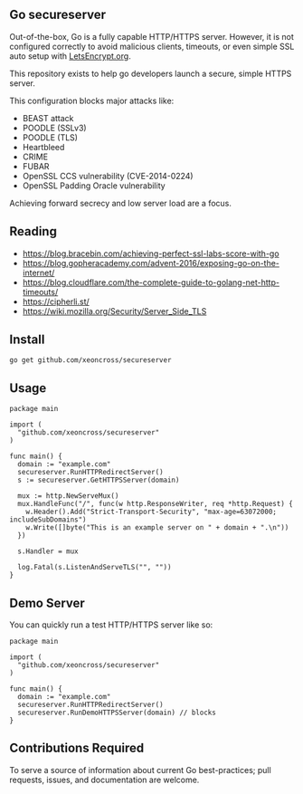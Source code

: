 ## Go secureserver

Out-of-the-box, Go is a fully capable HTTP/HTTPS server. However, it is not
configured correctly to avoid malicious clients, timeouts, or even simple SSL
auto setup with [LetsEncrypt.org](https://letsencrypt.org/).

This repository exists to help go developers launch a secure, simple HTTPS server.

This configuration blocks major attacks like:

- BEAST attack
- POODLE (SSLv3)
- POODLE (TLS)
- Heartbleed
- CRIME
- FUBAR
- OpenSSL CCS vulnerability (CVE-2014-0224)
- OpenSSL Padding Oracle vulnerability

Achieving forward secrecy and low server load are a focus.

## Reading

- https://blog.bracebin.com/achieving-perfect-ssl-labs-score-with-go
- https://blog.gopheracademy.com/advent-2016/exposing-go-on-the-internet/
- https://blog.cloudflare.com/the-complete-guide-to-golang-net-http-timeouts/
- https://cipherli.st/
- https://wiki.mozilla.org/Security/Server_Side_TLS

## Install

    go get github.com/xeoncross/secureserver


## Usage

    package main

    import (
      "github.com/xeoncross/secureserver"
    )

    func main() {
      domain := "example.com"
      secureserver.RunHTTPRedirectServer()
      s := secureserver.GetHTTPSServer(domain)

      mux := http.NewServeMux()
      mux.HandleFunc("/", func(w http.ResponseWriter, req *http.Request) {
        w.Header().Add("Strict-Transport-Security", "max-age=63072000; includeSubDomains")
        w.Write([]byte("This is an example server on " + domain + ".\n"))
      })

      s.Handler = mux

      log.Fatal(s.ListenAndServeTLS("", ""))
    }


## Demo Server

You can quickly run a test HTTP/HTTPS server like so:

    package main

    import (
      "github.com/xeoncross/secureserver"
    )

    func main() {
      domain := "example.com"
      secureserver.RunHTTPRedirectServer()
      secureserver.RunDemoHTTPSServer(domain) // blocks
    }


## Contributions Required

To serve a source of information about current Go best-practices; pull requests,
issues, and documentation are welcome.
